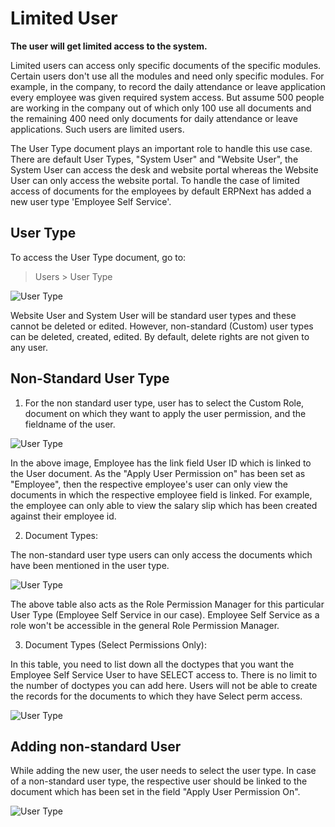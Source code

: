 <!-- add-breadcrumbs -->
# Limited User

**The user will get limited access to the system.**

Limited users can access only specific documents of the specific modules. Certain users don't use all the modules and need only specific modules. For example, in the company, to record the daily attendance or leave application every employee was given required system access. But assume 500 people are working in the company out of which only 100 use all documents and the remaining 400 need only documents for daily attendance or leave applications. Such users are limited users.

The User Type document plays an important role to handle this use case. There are default User Types, "System User" and "Website User",  the System User can access the desk and website portal whereas the Website User can only access the website portal. To handle the case of limited access of documents for the employees by default ERPNext has added a new user type 'Employee Self Service'.

## User Type

To access the User Type document, go to:

> Users > User Type

<img class="screenshot" alt="User Type" src="{{docs_base_url}}/v12/assets/img/users-and-permissions/user-type.png">

Website User and System User will be standard user types and these cannot be deleted or edited. However, non-standard (Custom) user types can be deleted, created, edited. By default, delete rights are not given to any user.

## Non-Standard User Type

1) For the non standard user type, user has to select the Custom Role, document on which they want to apply the user permission, and the fieldname of the user.

<img class="screenshot" alt="User Type" src="{{docs_base_url}}/v12/assets/img/users-and-permissions/user-type-role.png">

In the above image, Employee has the link field User ID which is linked to the User document. As the "Apply User Permission on" has been set as "Employee", then the respective employee's user can only view the documents in which the respective employee field is linked. For example, the employee can only able to view the salary slip which has been created against their employee id.

2) Document Types:

The non-standard user type users can only access the documents which have been mentioned in the user type.

<img class="screenshot" alt="User Type" src="{{docs_base_url}}/v12/assets/img/users-and-permissions/user-type-document-type.png">

The above table also acts as the Role Permission Manager for this particular User Type (Employee Self Service in our case). Employee Self Service as a role won't be accessible in the general Role Permission Manager.

3) Document Types (Select Permissions Only):

In this table, you need to list down all the doctypes that you want the Employee Self Service User to have SELECT access to. There is no limit to the number of doctypes you can add here. Users will not be able to create the records for the documents to which they have Select perm access.

<img class="screenshot" alt="User Type" src="{{docs_base_url}}/v12/assets/img/users-and-permissions/user-type-select-perm.png">

## Adding non-standard User

While adding the new user, the user needs to select the user type. In case of a non-standard user type, the respective user should be linked to the document which has been set in the field "Apply User Permission On".


<img class="screenshot" alt="User Type" src="{{docs_base_url}}/v12/assets/img/users-and-permissions/limited-access-user.png">

